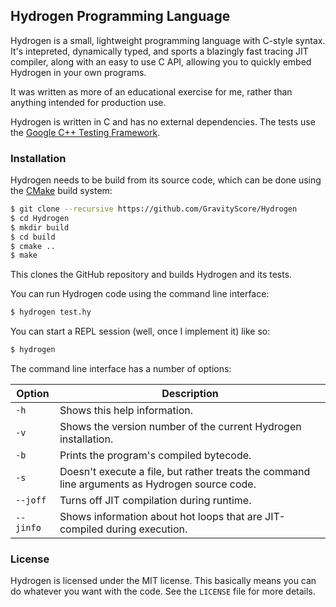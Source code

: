 
Hydrogen Programming Language
-----------------------------

Hydrogen is a small, lightweight programming language with C-style syntax. It's intepreted, dynamically typed, and sports a blazingly fast tracing JIT compiler, along with an easy to use C API, allowing you to quickly embed Hydrogen in your own programs.

It was written as more of an educational exercise for me, rather than anything intended for production use.

Hydrogen is written in C and has no external dependencies. The tests use the [Google C++ Testing Framework](https://github.com/google/googletest).


### Installation

Hydrogen needs to be build from its source code, which can be done using the [CMake](https://cmake.org/) build system:

```bash
$ git clone --recursive https://github.com/GravityScore/Hydrogen
$ cd Hydrogen
$ mkdir build
$ cd build
$ cmake ..
$ make
```

This clones the GitHub repository and builds Hydrogen and its tests.

You can run Hydrogen code using the command line interface:

```bash
$ hydrogen test.hy
```

You can start a REPL session (well, once I implement it) like so:

```bash
$ hydrogen
```

The command line interface has a number of options:

Option    | Description
--------- | -----------
`-h`      | Shows this help information.
`-v`      | Shows the version number of the current Hydrogen installation.
`-b`      | Prints the program's compiled bytecode.
`-s`      | Doesn't execute a file, but rather treats the command line arguments as Hydrogen source code.
`--joff`  | Turns off JIT compilation during runtime.
`--jinfo` | Shows information about hot loops that are JIT-compiled during execution.


### License

Hydrogen is licensed under the MIT license. This basically means you can do whatever you want with the code. See the `LICENSE` file for more details.
